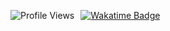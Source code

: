 <p style="display: flex; align-items: center; gap: 10px;">
  <img src="https://komarev.com/ghpvc/?username=aanglll&style=for-the-badge" alt="Profile Views" />
  <a href="javascript:void(0);">
    <img src="https://wakatime.com/badge/user/96c5414b-72ea-4353-98ee-cc88caa40692.svg?style=for-the-badge" alt="Wakatime Badge" />
  </a>
</p>
